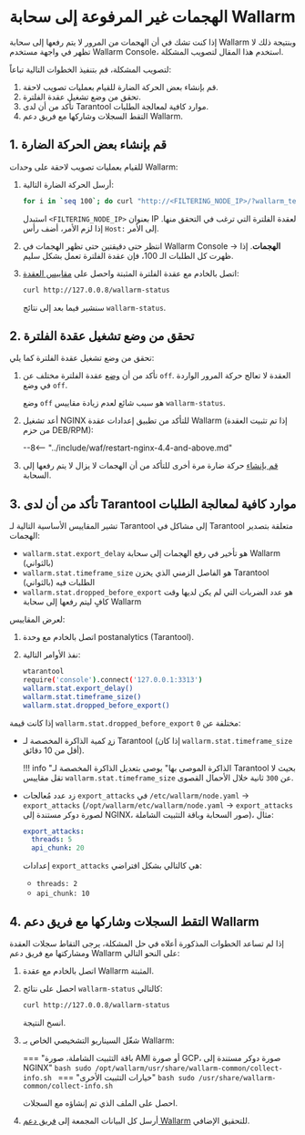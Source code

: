 # الهجمات غير المرفوعة إلى سحابة Wallarm

إذا كنت تشك في أن الهجمات من المرور لا يتم رفعها إلى سحابة Wallarm وبنتيجة ذلك لا تظهر في واجهة مستخدم Wallarm Console، استخدم هذا المقال لتصويب المشكلة.

لتصويب المشكلة، قم بتنفيذ الخطوات التالية تباعاً:

1. قم بإنشاء بعض الحركة الضارة للقيام بعمليات تصويب لاحقة.
1. تحقق من وضع تشغيل عقدة الفلترة.
1. تأكد من أن لدى Tarantool موارد كافية لمعالجة الطلبات.
1. التقط السجلات وشاركها مع فريق دعم Wallarm.

## 1. قم بإنشاء بعض الحركة الضارة

للقيام بعمليات تصويب لاحقة على وحدات Wallarm:

1. أرسل الحركة الضارة التالية:

    ```bash
    for i in `seq 100`; do curl "http://<FILTERING_NODE_IP>/?wallarm_test_xxxx=union+select+$i"; sleep 1; done
    ```

    استبدل `<FILTERING_NODE_IP>` بعنوان IP لعقدة الفلترة التي ترغب في التحقق منها. إذا لزم الأمر، أضف رأس `Host:` إلى الأمر.
1. انتظر حتى دقيقتين حتى تظهر الهجمات في Wallarm Console → **الهجمات**. إذا ظهرت كل الطلبات الـ 100، فإن عقدة الفلترة تعمل بشكل سليم.
1. اتصل بالخادم مع عقدة الفلترة المثبتة واحصل على [مقاييس العقدة](../admin-en/monitoring/intro.md):

    ```bash
    curl http://127.0.0.8/wallarm-status
    ```

    سنشير فيما بعد إلى نتائج `wallarm-status`.

## 2. تحقق من وضع تشغيل عقدة الفلترة

تحقق من وضع تشغيل عقدة الفلترة كما يلي:

1. تأكد من أن [وضع](../admin-en/configure-wallarm-mode.md) عقدة الفلترة مختلف عن `off`. العقدة لا تعالج حركة المرور الواردة في وضع `off`.

    وضع `off` هو سبب شائع لعدم زيادة مقاييس `wallarm-status`.
1. أعد تشغيل NGINX للتأكد من تطبيق إعدادات عقدة Wallarm (إذا تم تثبيت العقدة من حزم DEB/RPM):

    --8<-- "../include/waf/restart-nginx-4.4-and-above.md"
1. [قم بإنشاء](#1-generate-some-malicious-traffic) حركة ضارة مرة أخرى للتأكد من أن الهجمات لا يزال لا يتم رفعها إلى السحابة.

## 3. تأكد من أن لدى Tarantool موارد كافية لمعالجة الطلبات

تشير المقاييس الأساسية التالية لـ Tarantool إلى مشاكل في Tarantool متعلقة بتصدير الهجمات:

* `wallarm.stat.export_delay` هو تأخير في رفع الهجمات إلى سحابة Wallarm (بالثواني)
* `wallarm.stat.timeframe_size` هو الفاصل الزمني الذي يخزن Tarantool الطلبات فيه (بالثواني)
* `wallarm.stat.dropped_before_export` هو عدد الضربات التي لم يكن لديها وقت كافٍ ليتم رفعها إلى سحابة Wallarm

لعرض المقاييس:

1. اتصل بالخادم مع وحدة postanalytics (Tarantool).
1. نفذ الأوامر التالية:

    ```bash
    wtarantool
    require('console').connect('127.0.0.1:3313')
    wallarm.stat.export_delay()
    wallarm.stat.timeframe_size()
    wallarm.stat.dropped_before_export()
    ```

إذا كانت قيمة `wallarm.stat.dropped_before_export` مختلفة عن `0`:

* [زد](../admin-en/configuration-guides/allocate-resources-for-node.md#tarantool) كمية الذاكرة المخصصة لـ Tarantool (إذا كان `wallarm.stat.timeframe_size` أقل من 10 دقائق).

    !!! info "الذاكرة الموصى بها"
        يوصى بتعديل الذاكرة المخصصة لـ Tarantool بحيث لا تقل مقاييس `wallarm.stat.timeframe_size` عن `300` ثانية خلال الأحمال القصوى.

* زد عدد مُعالجات `export_attacks` في `/etc/wallarm/node.yaml` → `export_attacks` (`/opt/wallarm/etc/wallarm/node.yaml` → `export_attacks` لصورة دوكر مستندة إلى NGINX، صور السحابة وباقة التثبيت الشاملة)، مثال:

    ```yaml
    export_attacks:
      threads: 5
      api_chunk: 20
    ```

    إعدادات `export_attacks` هي كالتالي بشكل افتراضي:

    * `threads: 2`
    * `api_chunk: 10`

## 4. التقط السجلات وشاركها مع فريق دعم Wallarm

إذا لم تساعد الخطوات المذكورة أعلاه في حل المشكلة، يرجى التقاط سجلات العقدة ومشاركتها مع فريق دعم Wallarm على النحو التالي:

1. اتصل بالخادم مع عقدة Wallarm المثبتة.
1. احصل على نتائج `wallarm-status` كالتالي:

    ```bash
    curl http://127.0.0.8/wallarm-status
    ```

    انسخ النتيجة.
1. شغّل السيناريو التشخيصي الخاص بـ Wallarm:

    === "باقة التثبيت الشاملة، صورة AMI أو صورة GCP، صورة دوكر مستندة إلى NGINX"
        ```bash
        sudo /opt/wallarm/usr/share/wallarm-common/collect-info.sh
        ```
    === "خيارات التثبيت الأخرى"
        ```bash
        sudo /usr/share/wallarm-common/collect-info.sh
        ```

    احصل على الملف الذي تم إنشاؤه مع السجلات.
1. أرسل كل البيانات المجمعة إلى [فريق دعم Wallarm](mailto:support@wallarm.com) للتحقيق الإضافي.